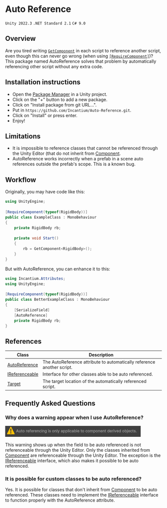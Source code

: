 ﻿# Auto Reference

`Unity 2022.3`
`.NET Standard 2.1`
`C# 9.0`

## Overview

Are you tired writing [`GetComponent`](https://docs.unity3d.com/ScriptReference/GameObject.GetComponent.html) in each 
script to reference another script, even though this can never go wrong (when using 
[`[RequireComponent]`](https://docs.unity3d.com/6000.0/Documentation/ScriptReference/RequireComponent.html))? This 
package named AutoReference solves that problem by automatically referencing other script without any extra code.

## Installation instructions

- Open the [Package Manager](https://docs.unity3d.com/Manual/upm-ui.html) in a Unity project.
- Click on the "+" button to add a new package.
- Click on "Install package from git URL...".
- Put in `https://github.com/Incantium/Auto-Reference.git`.
- Click on "Install" or press enter.
- Enjoy!

## Limitations

- It is impossible to reference classes that cannot be referenced through the Unity Editor (that do not inherit from 
  [Component](https://docs.unity3d.com/ScriptReference/Component.html).
- AutoReference works incorrectly when a prefab in a scene auto references outside the prefab's scope. This is a known
  bug.

## Workflow

Originally, you may have code like this:

```csharp
using UnityEngine;

[RequireComponent(typeof(RigidBody))]
public class ExampleClass : MonoBehaviour
{
    private RigidBody rb;
    
    private void Start() 
    {
        rb = GetComponent<RigidBody>();
    }
}
```

But with AutoReference, you can enhance it to this:

```csharp
using Incantium.Attributes;
using UnityEngine;

[RequireComponent(typeof(RigidBody))]
public class BetterExampleClass : MonoBehaviour
{
    [SerializeField]
    [AutoReference]
    private RigidBody rb;
}
```

## References

| Class                                              | Description                                                            |
|----------------------------------------------------|------------------------------------------------------------------------|
| [AutoReference](Documentation~/AutoReference.md)   | The AutoReference attribute to automatically reference another script. |
| [IReferenceable](Documentation~/IReferenceable.md) | Interface for other classes able to be auto referenced.                |
| [Target](Documentation~/Target.md)                 | The target location of the automatically referenced script.            |

## Frequently Asked Questions

### Why does a warning appear when I use AutoReference?

![Warning not referenceable.png](Images~/Warning%20not%20referenceable.png)

This warning shows up when the field to be auto referenced is not referenceable through the Unity Editor. Only the 
classes inherited from [Component](https://docs.unity3d.com/ScriptReference/Component.html) are referenceable through
the Unity Editor. The exception is the [IReferenceable](Documentation~/IReferenceable.md) interface, which also makes
it possible to be auto referenced.

### It is possible for custom classes to be auto referenced?

Yes. It is possible for classes that don't inherit from 
[Component](https://docs.unity3d.com/ScriptReference/Component.html) to be auto referenced. These classes need to 
implement the [IReferenceable](Documentation~/IReferenceable.md) interface to function properly with the AutoReference
attribute.
